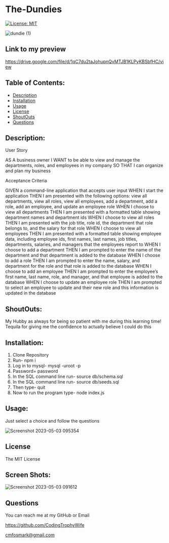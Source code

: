 # The-Dundies

[![License: MIT](https://img.shields.io/badge/License-MIT-yellow.svg)](https://opensource.org/licenses/MIT)


![dundie (1)](https://user-images.githubusercontent.com/126922695/236001607-90e7d2a5-53b0-4046-9d1d-7149089074b4.gif)


## Link to my preview

https://drive.google.com/file/d/1qC7du2taJohupnQvMTJB1KLPyKBSbfHC/view

## Table of Contents:

- [Description](#description)
- [Installation](#installation)
- [Usage](#usage)
- [License](#license)
- [ShoutOuts](#shoutouts)
- [Questions](#questions)


## Description:
User Story

AS A business owner
I WANT to be able to view and manage the departments, roles, and employees in my company
SO THAT I can organize and plan my business

Acceptance Criteria

GIVEN a command-line application that accepts user input
WHEN I start the application
THEN I am presented with the following options: view all departments, view all roles, view all employees, add a department, add a role, add an employee, and update an employee role
WHEN I choose to view all departments
THEN I am presented with a formatted table showing department names and department ids
WHEN I choose to view all roles
THEN I am presented with the job title, role id, the department that role belongs to, and the salary for that role
WHEN I choose to view all employees
THEN I am presented with a formatted table showing employee data, including employee ids, first names, last names, job titles, departments, salaries, and managers that the employees report to
WHEN I choose to add a department
THEN I am prompted to enter the name of the department and that department is added to the database
WHEN I choose to add a role
THEN I am prompted to enter the name, salary, and department for the role and that role is added to the database
WHEN I choose to add an employee
THEN I am prompted to enter the employee’s first name, last name, role, and manager, and that employee is added to the database
WHEN I choose to update an employee role
THEN I am prompted to select an employee to update and their new role and this information is updated in the database

## ShoutOuts:

My Hubby as always for being so patient with me during this learning time!
Tequila for giving me the confidence to actually believe I could do this


## Installation:

1. Clone Repository
2. Run- npm i 
3. Log in to mysql- mysql -uroot -p
4. Password= password
5. In the SQL command line run- source db/schema.sql
6. In the SQL command line run- source db/seeds.sql
7. Then type- quit
8. Now to run the program type- node index.js


## Usage:

Just select a choice and follow the questions

![Screenshot 2023-05-03 095354](https://user-images.githubusercontent.com/126922695/236001374-6560f367-fcd2-42b1-93c8-99948994754d.png)


## License

The MIT License


## Screen Shots:

![Screenshot 2023-05-03 091612](https://user-images.githubusercontent.com/126922695/236001559-8db705e5-458a-434d-8acf-7c089da2ed32.png)


## Questions 
You can reach me at my GitHub or Email

https://github.com/CodingTrophyWife

cmfosmark@gmail.com
